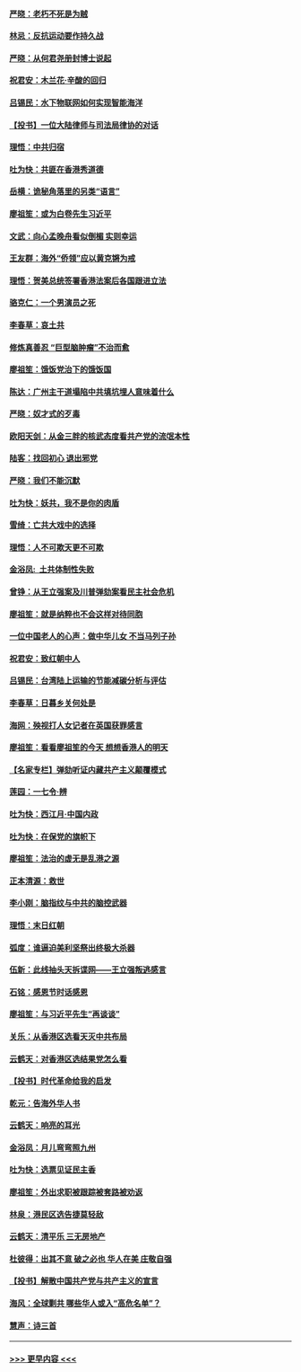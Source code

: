 #### [严晓：老朽不死是为贼](../pages/nsc993/n11712910.md?t=12110544) 
#### [林忌：反抗运动要作持久战](../pages/nsc993/n11712623.md?t=12110544) 
#### [严晓：从何君尧册封博士说起](../pages/nsc993/n11712465.md?t=12110544) 
#### [祝君安：木兰花·辛酸的回归](../pages/nsc993/n11712381.md?t=12110544) 
#### [吕锡民：水下物联网如何实现智能海洋](../pages/nsc993/n11711158.md?t=12110544) 
#### [【投书】一位大陆律师与司法局律协的对话](../pages/nsc993/n11709675.md?t=12110544) 
#### [理悟：中共归宿](../pages/nsc993/n11710059.md?t=12110544) 
#### [吐为快：共匪在香港秀道德](../pages/nsc993/n11709979.md?t=12110544) 
#### [岳横：诡秘角落里的另类“语言”](../pages/nsc993/n11709792.md?t=12110544) 
#### [廖祖笙：或为白卷先生习近平](../pages/nsc993/n11708330.md?t=12110544) 
#### [文武：向心孟晚舟看似倒楣 实则幸运](../pages/nsc993/n11708236.md?t=12110544) 
#### [王友群：海外“侨领”应以黄克锵为戒](../pages/nsc993/n11706176.md?t=12110544) 
#### [理悟：贺美总统签署香港法案后各国跟进立法](../pages/nsc993/n11706853.md?t=12110544) 
#### [骆克仁：一个男演员之死](../pages/nsc993/n11706677.md?t=12110544) 
#### [李春草：哀土共](../pages/nsc993/n11706255.md?t=12110544) 
#### [修炼真善忍 “巨型脑肿瘤”不治而愈](../pages/nsc993/n11705340.md?t=12110544) 
#### [廖祖笙：饿饭党治下的饿饭国](../pages/nsc993/n11705085.md?t=12110544) 
#### [陈达：广州主干道塌陷中共填坑埋人意味着什么](../pages/nsc993/n11705046.md?t=12110544) 
#### [严晓：奴才式的歹毒](../pages/nsc993/n11704826.md?t=12110544) 
#### [欧阳天剑：从金三胖的核武态度看共产党的流氓本性](../pages/nsc993/n11702238.md?t=12110544) 
#### [陆客：找回初心 退出邪党](../pages/nsc993/n11702213.md?t=12110544) 
#### [严晓：我们不能沉默](../pages/nsc993/n11702110.md?t=12110544) 
#### [吐为快：妖共，我不是你的肉盾](../pages/nsc993/n11701366.md?t=12110544) 
#### [雪绮：亡共大戏中的选择](../pages/nsc993/n11699922.md?t=12110544) 
#### [理悟：人不可欺天更不可欺](../pages/nsc993/n11699657.md?t=12110544) 
#### [金浴凤:  土共体制性失败](../pages/nsc993/n11699361.md?t=12110544) 
#### [曾铮：从王立强案及川普弹劾案看民主社会危机](../pages/nsc993/n11699318.md?t=12110544) 
#### [廖祖笙：就是纳粹也不会这样对待同胞](../pages/nsc993/n11697658.md?t=12110544) 
#### [一位中国老人的心声：做中华儿女 不当马列子孙](../pages/nsc993/n11697525.md?t=12110544) 
#### [祝君安：致红朝中人](../pages/nsc993/n11697518.md?t=12110544) 
#### [吕锡民：台湾陆上运输的节能减碳分析与评估](../pages/nsc993/n11694983.md?t=12110544) 
#### [李春草：日暮乡关何处是](../pages/nsc993/n11694805.md?t=12110544) 
#### [海网：殃视打人女记者在英国获罪感言](../pages/nsc993/n11693832.md?t=12110544) 
#### [廖祖笙：看看廖祖笙的今天 想想香港人的明天](../pages/nsc993/n11693707.md?t=12110544) 
#### [【名家专栏】弹劾听证内藏共产主义颠覆模式](../pages/nsc993/n11693563.md?t=12110544) 
#### [莲园：一七令‧辨](../pages/nsc993/n11692558.md?t=12110544) 
#### [吐为快：西江月·中国内政](../pages/nsc993/n11692071.md?t=12110544) 
#### [吐为快：在保党的旗帜下](../pages/nsc993/n11691188.md?t=12110544) 
#### [廖祖笙：法治的虚无是乱港之源](../pages/nsc993/n11690605.md?t=12110544) 
#### [正本清源：救世](../pages/nsc993/n11689134.md?t=12110544) 
#### [李小刚：脑指纹与中共的脑控武器](../pages/nsc993/n11688900.md?t=12110544) 
#### [理悟：末日红朝](../pages/nsc993/n11688829.md?t=12110544) 
#### [弧度：谁逼迫美利坚祭出终极大杀器](../pages/nsc993/n11688735.md?t=12110544) 
#### [伍新：此线抽头天拆谍网——王立强叛逃感言](../pages/nsc993/n11687981.md?t=12110544) 
#### [石铭：感恩节时话感恩](../pages/nsc993/n11687568.md?t=12110544) 
#### [廖祖笙：与习近平先生“再谈谈”](../pages/nsc993/n11687005.md?t=12110544) 
#### [关乐：从香港区选看天灭中共布局](../pages/nsc993/n11686647.md?t=12110544) 
#### [云鹤天：对香港区选结果党怎么看](../pages/nsc993/n11686216.md?t=12110544) 
#### [【投书】时代革命给我的启发](../pages/nsc993/n11684287.md?t=12110544) 
#### [乾元：告海外华人书](../pages/nsc993/n11684044.md?t=12110544) 
#### [云鹤天：响亮的耳光](../pages/nsc993/n11684254.md?t=12110544) 
#### [金浴凤：月儿弯弯照九州](../pages/nsc993/n11684231.md?t=12110544) 
#### [吐为快：选票见证民主香](../pages/nsc993/n11684206.md?t=12110544) 
#### [廖祖笙：外出求职被跟踪被套路被劝返](../pages/nsc993/n11683874.md?t=12110544) 
#### [林泉：港民区选告捷莫轻敌](../pages/nsc993/n11683930.md?t=12110544) 
#### [云鹤天：清平乐 三无房地产](../pages/nsc993/n11681521.md?t=12110544) 
#### [杜彼得：出其不意 破之必也 华人在美 庄敬自强](../pages/nsc993/n11679554.md?t=12110544) 
#### [【投书】解散中国共产党与共产主义的宣言](../pages/nsc993/n11679177.md?t=12110544) 
#### [海风：全球剿共 哪些华人或入“高危名单”？](../pages/nsc993/n11678617.md?t=12110544) 
#### [慧声：诗三首](../pages/nsc993/n11678848.md?t=12110544) 

----
#### [ >>> 更早内容 <<< ](../indexes/nsc993-earlier.md)
